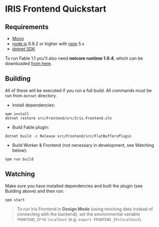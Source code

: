 # IRIS Frontend Quickstart

## Requirements

- [Mono](http://www.mono-project.com/download/)
- [node.js](https://nodejs.org/) 6.9.2 or higher with [npm](https://www.npmjs.com/) 5.x
- [dotnet SDK](https://www.microsoft.com/net/download/core)

To run Fable 1.1 you'll also need **netcore runtime 1.0.4**, which can be downloaded [from here](https://github.com/dotnet/core/blob/master/release-notes/download-archives/1.0.4-download.md).

## Building

All of these will be executed if you run a full build. All commands must be run from `dotnet` directory.

- Install dependencies:

```shell
npm install
dotnet restore src/Frontend/src/Iris.Frontend.sln
```

- Build Fable plugin:

```shell
dotnet build -c Release src/Frontend/src/FlatBuffersPlugin
```

- Build Worker & Frontend (not necessary in development, see Watching below):

```shell
npm run build
```

## Watching

Make sure you have installed dependencies and built the plugin (see Building above) and then run:

```shell
npm start
```

> To run Iris Frontend in **Design Mode** (using mocking data instead of connecting with the backend), set the environmental variable `FRONTEND_IP` to `localhost` (e.g. `export FRONTEND_IP=localhost`).

